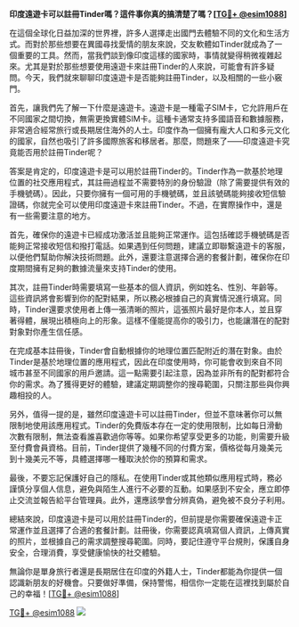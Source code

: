 **印度遠遊卡可以註冊Tinder嗎？這件事你真的搞清楚了嗎？[[TG💪+ @esim1088](https://t.me/s/esim1088)]**

在這個全球化日益加深的世界裡，許多人選擇走出國門去體驗不同的文化和生活方式。而對於那些想要在異國尋找愛情的朋友來說，交友軟體如Tinder就成為了一個重要的工具。然而，當我們談到像印度這樣的國家時，事情就變得稍微複雜起來。尤其是對於那些想要使用遠遊卡來註冊Tinder的人來說，可能會有許多疑問。今天，我們就來聊聊印度遠遊卡是否能夠註冊Tinder，以及相關的一些小竅門。

首先，讓我們先了解一下什麼是遠遊卡。遠遊卡是一種電子SIM卡，它允許用戶在不同國家之間切換，無需更換實體SIM卡。這種卡通常支持多國語音和數據服務，非常適合經常旅行或長期居住海外的人士。印度作為一個擁有龐大人口和多元文化的國家，自然也吸引了許多國際旅客和移居者。那麼，問題來了——印度遠遊卡究竟能否用於註冊Tinder呢？

答案是肯定的，印度遠遊卡是可以用於註冊Tinder的。Tinder作為一款基於地理位置的社交應用程式，其註冊過程並不需要特別的身份驗證（除了需要提供有效的手機號碼）。因此，只要你擁有一個可用的手機號碼，並且該號碼能夠接收短信驗證碼，你就完全可以使用印度遠遊卡來註冊Tinder。不過，在實際操作中，還是有一些需要注意的地方。

首先，確保你的遠遊卡已經成功激活並且能夠正常運作。這包括確認手機號碼是否能夠正常接收短信和撥打電話。如果遇到任何問題，建議立即聯繫遠遊卡的客服，以便他們幫助你解決技術問題。此外，還要注意選擇合適的套餐計劃，確保你在印度期間擁有足夠的數據流量來支持Tinder的使用。

其次，註冊Tinder時需要填寫一些基本的個人資訊，例如姓名、性別、年齡等。這些資訊將會影響到你的配對結果，所以務必根據自己的真實情況進行填寫。同時，Tinder還要求使用者上傳一張清晰的照片，這張照片最好是你本人，並且穿著得體，展現出積極向上的形象。這樣不僅能提高你的吸引力，也能讓潛在的配對對象對你產生信任感。

在完成基本註冊後，Tinder會自動根據你的地理位置匹配附近的潛在對象。由於Tinder是基於地理位置的應用程式，因此在印度使用時，你可能會收到來自不同城市甚至不同國家的用戶邀請。這一點需要引起注意，因為並非所有的配對都符合你的需求。為了獲得更好的體驗，建議定期調整你的搜尋範圍，只關注那些與你興趣相投的人。

另外，值得一提的是，雖然印度遠遊卡可以註冊Tinder，但並不意味著你可以無限制地使用該應用程式。Tinder的免費版本存在一定的使用限制，比如每日滑動次數有限制，無法查看誰喜歡過你等等。如果你希望享受更多的功能，則需要升級至付費會員資格。目前，Tinder提供了幾種不同的付費方案，價格從每月幾美元到十幾美元不等，具體選擇哪一種取決於你的預算和需求。

最後，不要忘記保護好自己的隱私。在使用Tinder或其他類似應用程式時，務必謹慎分享個人信息，避免與陌生人進行不必要的互動。如果感到不安全，應立即停止交流並報告給平台管理員。此外，還應該學會分辨真偽，避免被不良分子利用。

總結來說，印度遠遊卡是可以用於註冊Tinder的，但前提是你需要確保遠遊卡正常運作並且選擇了合適的套餐計劃。註冊後，你需要認真填寫個人資訊，上傳真實的照片，並根據自己的需求調整搜尋範圍。同時，要記住遵守平台規則，保護自身安全，合理消費，享受健康愉快的社交體驗。

無論你是單身旅行者還是長期居住在印度的外籍人士，Tinder都能為你提供一個認識新朋友的好機會。只要做好準備，保持警惕，相信你一定能在這裡找到屬於自己的幸福！[[TG💪+ @esim1088](https://t.me/s/esim1088)]

[TG💪+ @esim1088](https://t.me/s/esim1088) ![](https://i.postimg.cc/4NQfJmqS/Snipaste-2025-05-13-00-14-12.png)